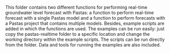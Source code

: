 This folder contains two different functions for performing real-time groundwater level forecast with Pastas: a function to perform real-time forecast with a single Pastas model and a function to perform forecasts with a Pastas project that contains multiple models. Besides, example scripts are added in which the functions are used. The examples can be run easily: just copy the pastas-realtime folder to a specific location and change the working directory within the example scripts. The scripts can be run directly from the folder. Data and tools for running the examples are also included.
